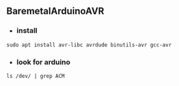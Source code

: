 ## BaremetalArduinoAVR

- ### install

```
sudo apt install avr-libc avrdude binutils-avr gcc-avr
```

- ### look for arduino

```
ls /dev/ | grep ACM
```

